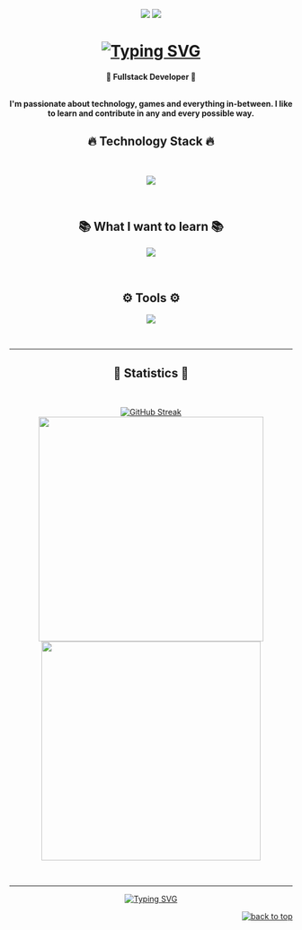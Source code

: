 <!--- P R O F I L E   B A N N E R --->

<!--<h1 align="center">-->
<!--  <img src="">-->
<!--</h1>-->
<!--<br>-->

<!--  V I S I T S --->

<p align="center">
 <img src="https://badges.pufler.dev/visits/n-kyu/n-kyu"/> 
 <img src="https://badges.pufler.dev/repos/n-kyu"/>
</p>
<!--- A N I M A T E D   T E X T --->

<h1 align="center">  
<a href="https://git.io/typing-svg"><img src="https://readme-typing-svg.herokuapp.com?font=Roboto&size=32&duration=3000&pause=1000&color=70A5FD&center=true&vCenter=true&random=false&width=450&lines=Hey+Fellas;I'm+Kyu" alt="Typing SVG" /></a>
</h1>

<!--- A B O U T   M E --->

<h4 align="center">
🚀 Fullstack Developer 🚀<br><br>
    <p padding="0px 40px">
I'm passionate about technology, games and everything in-between. I like to learn and contribute in any and every possible way. </p>
</h4>

<!--- TECHNOLOGY STACK --->

<h2 align="center">🔥 Technology Stack 🔥</h2>
<br>
<p align="center">
  <a href="https://skillicons.dev">
<img src="https://skillicons.dev/icons?i=html,css,js,nodejs,mongodb,react,nextjs,mysql,wordpress" /><br>
  </a>
</p><br>

<h2 align="center">📚 What I want to learn 📚</h2>
<p align="center">
  <a href="https://skillicons.dev">
    <img src="https://skillicons.dev/icons?i=java,rust,python,ts,aws,googlecloud,prisma,docker,expressjs,postgresql,cypress,jest" />
  </a>
</p><br>

<h2 align="center">⚙️ Tools ⚙️</h2>
<p align="center">
  <a href="https://skillicons.dev">
    <img src="https://skillicons.dev/icons?i=git,github,vscode,vercel,kali" />
  </a>
</p><br>
<hr>
<!--- G I T H U B   P R O F I L E   S T A T S --->

<h2 align="center">🌟 Statistics 🌟</h2>
<br>
<p align="center">
  <div align="center" style="display: flex; flex-direction: column;">
    <a href="https://git.io/streak-stats"><img src="https://streak-stats.demolab.com?user=n-kyu&theme=tokyonight&border_radius=6&card_width=400" alt="GitHub Streak" /></a>
    <a href="https://github.com/anuraghazra/github-readme-stats" title="Go to Source"><img width="400" src="https://github-readme-stats.vercel.app/api?username=n-kyu&show_icons=true&count_private=true&theme=tokyonight&border_color=61dafb&hide_border=true"/></a>
    <a href="https://github.com/anuraghazra/github-readme-stats"><img width="390" align="center" src="https://github-readme-stats.vercel.app/api/top-langs/?username=n-kyu&title_color=61dafb&text_color=ffffff&icon_color=61dafb&bg_color=20232a&langs_count=8&layout=compact&border_color=61dafb&hide_border=true" /></a>
  </div>
</p>
<br>
<hr>
<!--- G R E E T I N G   T E X T   A N D   I M A G E --->

<div align="center">
    <a href="https://git.io/typing-svg"><img src="https://readme-typing-svg.herokuapp.com?font=roboto&duration=4000&pause=1000&color=70A5FD&center=true&vCenter=true&random=false&width=435&lines=Thanks+for+your+visit" alt="Typing SVG" /></a>
    </a>
</div>

<p align="right"><a href="#top"><img src="https://img.shields.io/static/v1?label&message=back+to+top&color=70A5FDFF&style=flat&logo" alt="back to top" /></a></p>
